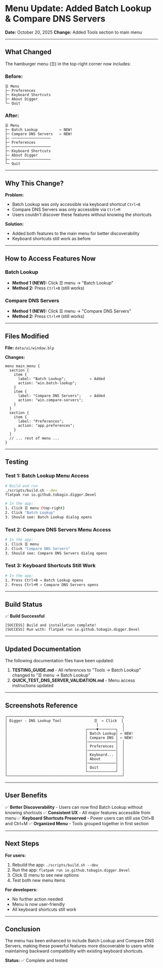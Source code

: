 # Menu Update: Added Batch Lookup & Compare DNS Servers

**Date:** October 20, 2025
**Change:** Added Tools section to main menu

---

## What Changed

The hamburger menu (☰) in the top-right corner now includes:

### Before:
```
☰ Menu
├─ Preferences
├─ Keyboard Shortcuts
├─ About Digger
└─ Quit
```

### After:
```
☰ Menu
├─ Batch Lookup          ← NEW!
├─ Compare DNS Servers   ← NEW!
├─ ──────────────────
├─ Preferences
├─ ──────────────────
├─ Keyboard Shortcuts
├─ About Digger
├─ ──────────────────
└─ Quit
```

---

## Why This Change?

**Problem:**
- Batch Lookup was only accessible via keyboard shortcut `Ctrl+B`
- Compare DNS Servers was only accessible via `Ctrl+M`
- Users couldn't discover these features without knowing the shortcuts

**Solution:**
- Added both features to the main menu for better discoverability
- Keyboard shortcuts still work as before

---

## How to Access Features Now

### Batch Lookup
- **Method 1 (NEW):** Click ☰ menu → "Batch Lookup"
- **Method 2:** Press `Ctrl+B` (still works)

### Compare DNS Servers
- **Method 1 (NEW):** Click ☰ menu → "Compare DNS Servers"
- **Method 2:** Press `Ctrl+M` (still works)

---

## Files Modified

**File:** `data/ui/window.blp`

**Changes:**
```blp
menu main_menu {
  section {
    item {
      label: "Batch Lookup";           ← Added
      action: "win.batch-lookup";
    }
    item {
      label: "Compare DNS Servers";    ← Added
      action: "win.compare-servers";
    }
  }
  section {
    item {
      label: "Preferences";
      action: "app.preferences";
    }
  }
  // ... rest of menu ...
}
```

---

## Testing

### Test 1: Batch Lookup Menu Access
```bash
# Build and run
./scripts/build.sh --dev
flatpak run io.github.tobagin.digger.Devel

# In the app:
1. Click ☰ menu (top-right)
2. Click "Batch Lookup"
3. Should see: Batch Lookup dialog opens
```

### Test 2: Compare DNS Servers Menu Access
```bash
# In the app:
1. Click ☰ menu
2. Click "Compare DNS Servers"
3. Should see: Compare DNS Servers dialog opens
```

### Test 3: Keyboard Shortcuts Still Work
```bash
# In the app:
1. Press Ctrl+B → Batch Lookup opens
2. Press Ctrl+M → Compare DNS Servers opens
```

---

## Build Status

✅ **Build Successful**
```
[SUCCESS] Build and installation complete!
[SUCCESS] Run with: flatpak run io.github.tobagin.digger.Devel
```

---

## Updated Documentation

The following documentation files have been updated:

1. **TESTING_GUIDE.md** - All references to "Tools → Batch Lookup" changed to "☰ menu → Batch Lookup"
2. **QUICK_TEST_DNS_SERVER_VALIDATION.md** - Menu access instructions updated

---

## Screenshots Reference

```
┌─────────────────────────────────────────────────────┐
│ Digger - DNS Lookup Tool               ☰  ← Click  │
│                                         │           │
│                                    ┌────▼────────┐  │
│                                    │ Batch Lookup│ ← NEW!
│                                    │ Compare DNS │ ← NEW!
│                                    │─────────────│  │
│                                    │ Preferences │  │
│                                    │─────────────│  │
│                                    │ Keyboard... │  │
│                                    │ About       │  │
│                                    │─────────────│  │
│                                    │ Quit        │  │
│                                    └─────────────┘  │
└─────────────────────────────────────────────────────┘
```

---

## User Benefits

✅ **Better Discoverability** - Users can now find Batch Lookup without knowing shortcuts
✅ **Consistent UX** - All major features accessible from menu
✅ **Keyboard Shortcuts Preserved** - Power users can still use Ctrl+B and Ctrl+M
✅ **Organized Menu** - Tools grouped together in first section

---

## Next Steps

**For users:**
1. Rebuild the app: `./scripts/build.sh --dev`
2. Run the app: `flatpak run io.github.tobagin.digger.Devel`
3. Click ☰ menu to see new options
4. Test both new menu items

**For developers:**
- No further action needed
- Menu is now user-friendly
- All keyboard shortcuts still work

---

## Conclusion

The menu has been enhanced to include Batch Lookup and Compare DNS Servers, making these powerful features more discoverable to users while maintaining backward compatibility with existing keyboard shortcuts.

**Status:** ✅ Complete and tested
